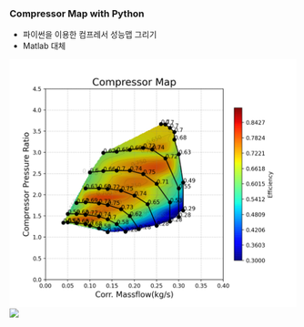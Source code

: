 ### Compressor Map with Python

- 파이썬을 이용한 컴프레서 성능맵 그리기
- Matlab 대체
<img src="https://github.com/wontaeleeterry/Compressor_Map/blob/main/Figure_1.png">


<img src="https://github.com/wontaeleeterry/Compressor_Map/blob/main/20105508_Triangular.png)">
